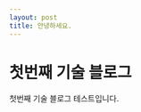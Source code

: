 ```yaml
---
layout: post
title: 안녕하세요.
---
```


# 첫번째 기술 블로그
<div class="message">
  첫번째 기술 블로그 테스트입니다. 
</div>

